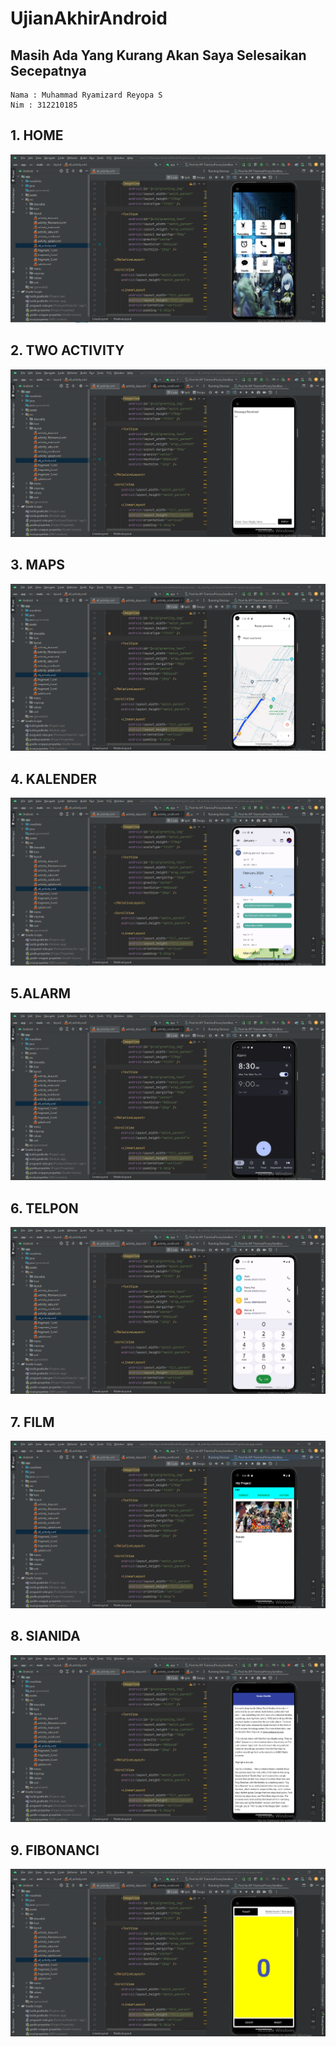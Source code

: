 # UjianAkhirAndroid
## Masih Ada Yang Kurang Akan Saya Selesaikan Secepatnya
```
Nama : Muhammad Ryamizard Reyopa S
Nim : 312210185
```
## 1. HOME
![img](https://github.com/MuhammadRyamizardReyopaS/UjianAkhirAndroid/blob/main/foto1.PNG)
## 2. TWO ACTIVITY
![img](https://github.com/MuhammadRyamizardReyopaS/UjianAkhirAndroid/blob/main/foto2.PNG)
## 3. MAPS
![img](https://github.com/MuhammadRyamizardReyopaS/UjianAkhirAndroid/blob/main/foto3.PNG)
## 4. KALENDER
![img](https://github.com/MuhammadRyamizardReyopaS/UjianAkhirAndroid/blob/main/foto4.PNG)
## 5.ALARM
![img](https://github.com/MuhammadRyamizardReyopaS/UjianAkhirAndroid/blob/main/foto5.PNG)
## 6. TELPON
![img](https://github.com/MuhammadRyamizardReyopaS/UjianAkhirAndroid/blob/main/foto6.PNG)
## 7. FILM
![img](https://github.com/MuhammadRyamizardReyopaS/UjianAkhirAndroid/blob/main/foto7.PNG)
## 8. SIANIDA
![img](https://github.com/MuhammadRyamizardReyopaS/UjianAkhirAndroid/blob/main/foto8.PNG)
## 9. FIBONANCI
![img](https://github.com/MuhammadRyamizardReyopaS/UjianAkhirAndroid/blob/main/foto9.PNG)
